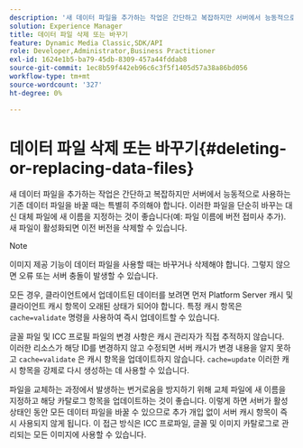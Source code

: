 ```yaml
---
description: '새 데이터 파일을 추가하는 작업은 간단하고 복잡하지만 서버에서 능동적으로 사용하는 기존 데이터 파일을 바꿀 때는 특별히 주의해야 합니다. 이러한 파일을 단순히 바꾸는 대신 대체 파일에 새 이름을 지정하는 것이 좋습니다(예: 파일 이름에 버전 접미사 추가). 새 파일이 활성화되면 이전 버전을 삭제할 수 있습니다.'
solution: Experience Manager
title: 데이터 파일 삭제 또는 바꾸기
feature: Dynamic Media Classic,SDK/API
role: Developer,Administrator,Business Practitioner
exl-id: 1624e1b5-ba79-45db-8309-457a44fddab8
source-git-commit: 1ec8b59f442eb96c6c3f5f1405d57a38a86bd056
workflow-type: tm+mt
source-wordcount: '327'
ht-degree: 0%

---
```


# 데이터 파일 삭제 또는 바꾸기{#deleting-or-replacing-data-files}

새 데이터 파일을 추가하는 작업은 간단하고 복잡하지만 서버에서 능동적으로 사용하는 기존 데이터 파일을 바꿀 때는 특별히 주의해야 합니다. 이러한 파일을 단순히 바꾸는 대신 대체 파일에 새 이름을 지정하는 것이 좋습니다(예: 파일 이름에 버전 접미사 추가). 새 파일이 활성화되면 이전 버전을 삭제할 수 있습니다.

>[!NOTE]
>
>이미지 제공 기능이 데이터 파일을 사용할 때는 바꾸거나 삭제해야 합니다. 그렇지 않으면 오류 또는 서버 충돌이 발생할 수 있습니다.

모든 경우, 클라이언트에서 업데이트된 데이터를 보려면 먼저 Platform Server 캐시 및 클라이언트 캐시 항목이 오래된 상태가 되어야 합니다. 특정 캐시 항목은 `cache=validate` 명령을 사용하여 즉시 업데이트할 수 있습니다.

글꼴 파일 및 ICC 프로필 파일의 변경 사항은 캐시 관리자가 직접 추적하지 않습니다. 이러한 리소스가 해당 ID를 변경하지 않고 수정되면 서버 캐시가 변경 내용을 알지 못하고 `cache=validate` 은 캐시 항목을 업데이트하지 않습니다. `cache=update` 이러한 캐시 항목을 강제로 다시 생성하는 데 사용할 수 있습니다.

파일을 교체하는 과정에서 발생하는 번거로움을 방지하기 위해 교체 파일에 새 이름을 지정하고 해당 카탈로그 항목을 업데이트하는 것이 좋습니다. 이렇게 하면 서버가 활성 상태인 동안 모든 데이터 파일을 바꿀 수 있으므로 추가 개입 없이 서버 캐시 항목이 즉시 사용되지 않게 됩니다. 이 접근 방식은 ICC 프로파일, 글꼴 및 이미지 카탈로그로 관리되는 모든 이미지에 사용할 수 있습니다.
